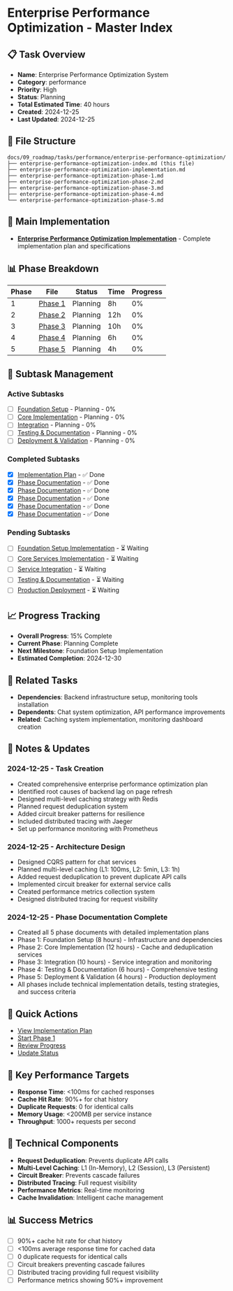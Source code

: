 # Enterprise Performance Optimization - Master Index

## 📋 Task Overview
- **Name**: Enterprise Performance Optimization System
- **Category**: performance
- **Priority**: High
- **Status**: Planning
- **Total Estimated Time**: 40 hours
- **Created**: 2024-12-25
- **Last Updated**: 2024-12-25

## 📁 File Structure
```
docs/09_roadmap/tasks/performance/enterprise-performance-optimization/
├── enterprise-performance-optimization-index.md (this file)
├── enterprise-performance-optimization-implementation.md
├── enterprise-performance-optimization-phase-1.md
├── enterprise-performance-optimization-phase-2.md
├── enterprise-performance-optimization-phase-3.md
├── enterprise-performance-optimization-phase-4.md
└── enterprise-performance-optimization-phase-5.md
```

## 🎯 Main Implementation
- **[Enterprise Performance Optimization Implementation](./enterprise-performance-optimization-implementation.md)** - Complete implementation plan and specifications

## 📊 Phase Breakdown
| Phase | File | Status | Time | Progress |
|-------|------|--------|------|----------|
| 1 | [Phase 1](./enterprise-performance-optimization-phase-1.md) | Planning | 8h | 0% |
| 2 | [Phase 2](./enterprise-performance-optimization-phase-2.md) | Planning | 12h | 0% |
| 3 | [Phase 3](./enterprise-performance-optimization-phase-3.md) | Planning | 10h | 0% |
| 4 | [Phase 4](./enterprise-performance-optimization-phase-4.md) | Planning | 6h | 0% |
| 5 | [Phase 5](./enterprise-performance-optimization-phase-5.md) | Planning | 4h | 0% |

## 🔄 Subtask Management
### Active Subtasks
- [ ] [Foundation Setup](./enterprise-performance-optimization-phase-1.md) - Planning - 0%
- [ ] [Core Implementation](./enterprise-performance-optimization-phase-2.md) - Planning - 0%
- [ ] [Integration](./enterprise-performance-optimization-phase-3.md) - Planning - 0%
- [ ] [Testing & Documentation](./enterprise-performance-optimization-phase-4.md) - Planning - 0%
- [ ] [Deployment & Validation](./enterprise-performance-optimization-phase-5.md) - Planning - 0%

### Completed Subtasks
- [x] [Implementation Plan](./enterprise-performance-optimization-implementation.md) - ✅ Done
- [x] [Phase Documentation](./enterprise-performance-optimization-phase-1.md) - ✅ Done
- [x] [Phase Documentation](./enterprise-performance-optimization-phase-2.md) - ✅ Done
- [x] [Phase Documentation](./enterprise-performance-optimization-phase-3.md) - ✅ Done
- [x] [Phase Documentation](./enterprise-performance-optimization-phase-4.md) - ✅ Done
- [x] [Phase Documentation](./enterprise-performance-optimization-phase-5.md) - ✅ Done

### Pending Subtasks
- [ ] [Foundation Setup Implementation](./enterprise-performance-optimization-phase-1.md) - ⏳ Waiting
- [ ] [Core Services Implementation](./enterprise-performance-optimization-phase-2.md) - ⏳ Waiting
- [ ] [Service Integration](./enterprise-performance-optimization-phase-3.md) - ⏳ Waiting
- [ ] [Testing & Documentation](./enterprise-performance-optimization-phase-4.md) - ⏳ Waiting
- [ ] [Production Deployment](./enterprise-performance-optimization-phase-5.md) - ⏳ Waiting

## 📈 Progress Tracking
- **Overall Progress**: 15% Complete
- **Current Phase**: Planning Complete
- **Next Milestone**: Foundation Setup Implementation
- **Estimated Completion**: 2024-12-30

## 🔗 Related Tasks
- **Dependencies**: Backend infrastructure setup, monitoring tools installation
- **Dependents**: Chat system optimization, API performance improvements
- **Related**: Caching system implementation, monitoring dashboard creation

## 📝 Notes & Updates
### 2024-12-25 - Task Creation
- Created comprehensive enterprise performance optimization plan
- Identified root causes of backend lag on page refresh
- Designed multi-level caching strategy with Redis
- Planned request deduplication system
- Added circuit breaker patterns for resilience
- Included distributed tracing with Jaeger
- Set up performance monitoring with Prometheus

### 2024-12-25 - Architecture Design
- Designed CQRS pattern for chat services
- Planned multi-level caching (L1: 100ms, L2: 5min, L3: 1h)
- Added request deduplication to prevent duplicate API calls
- Implemented circuit breaker for external service calls
- Created performance metrics collection system
- Designed distributed tracing for request visibility

### 2024-12-25 - Phase Documentation Complete
- Created all 5 phase documents with detailed implementation plans
- Phase 1: Foundation Setup (8 hours) - Infrastructure and dependencies
- Phase 2: Core Implementation (12 hours) - Cache and deduplication services
- Phase 3: Integration (10 hours) - Service integration and monitoring
- Phase 4: Testing & Documentation (6 hours) - Comprehensive testing
- Phase 5: Deployment & Validation (4 hours) - Production deployment
- All phases include technical implementation details, testing strategies, and success criteria

## 🚀 Quick Actions
- [View Implementation Plan](./enterprise-performance-optimization-implementation.md)
- [Start Phase 1](./enterprise-performance-optimization-phase-1.md)
- [Review Progress](#progress-tracking)
- [Update Status](#notes--updates)

## 🎯 Key Performance Targets
- **Response Time**: <100ms for cached responses
- **Cache Hit Rate**: 90%+ for chat history
- **Duplicate Requests**: 0 for identical calls
- **Memory Usage**: <200MB per service instance
- **Throughput**: 1000+ requests per second

## 🔧 Technical Components
- **Request Deduplication**: Prevents duplicate API calls
- **Multi-Level Caching**: L1 (In-Memory), L2 (Session), L3 (Persistent)
- **Circuit Breaker**: Prevents cascade failures
- **Distributed Tracing**: Full request visibility
- **Performance Metrics**: Real-time monitoring
- **Cache Invalidation**: Intelligent cache management

## 📊 Success Metrics
- [ ] 90%+ cache hit rate for chat history
- [ ] <100ms average response time for cached data
- [ ] 0 duplicate requests for identical calls
- [ ] Circuit breakers preventing cascade failures
- [ ] Distributed tracing providing full request visibility
- [ ] Performance metrics showing 50%+ improvement 